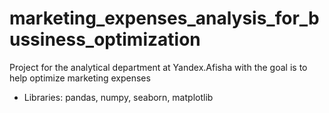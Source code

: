 # marketing_expenses_analysis_for_bussiness_optimization
Project for the analytical department at Yandex.Afisha with the goal is to help optimize marketing expenses 
- Libraries: pandas, numpy, seaborn, matplotlib
